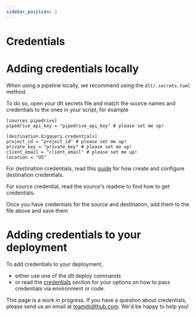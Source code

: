 ```yaml
---
sidebar_position: 2
---
```


# Credentials



# Adding credentials locally

When using a pipeline locally, we recommend using the `dlt/.secrets.toml` method.

To do so, open your dlt secrets file and match the source names and credentials to the ones in your script, for example


```
[sources.pipedrive]
pipedrive_api_key = "pipedrive_api_key" # please set me up!

[destination.bigquery.credentials]
project_id = "project_id" # please set me up!
private_key = "private_key" # please set me up!
client_email = "client_email" # please set me up!
location = "US"
```

For destination credentials, read this [guide](./destinations/credentials.md) for how create and configure destination credentials.

For source credential, read the source's readme to find how to get credentials.

Once you have credentials for the source and destination, add them to the file above and save them

# Adding credentials to your deployment

To add credentials to your deployment,
- either use one of the dlt deploy commands
- or read the [credentials](./customization/credentials.md) section for your options on how to pass credentials via environment or code.

This page is a work in progress. If you have a question about credentials,
please send us an email at team@dlthub.com. We'd be happy to help you!